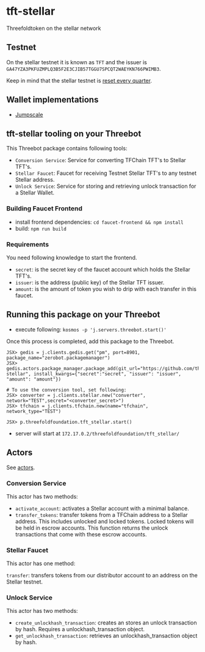 # tft-stellar

Threefoldtoken on the stellar network

## Testnet

On the stellar testnet it is known as `TFT` and the issuer is `GA47YZA3PKFUZMPLQ3B5F2E3CJIB57TGGU7SPCQT2WAEYKN766PWIMB3`.

Keep in mind that the stellar testnet is [reset every quarter](https://www.stellar.org/developers/guides/concepts/test-net.html#periodic-reset-of-testnet-data).

## Wallet implementations

- [Jumpscale](https://github.com/threefoldtech/jumpscaleX_libs/tree/development/JumpscaleLibs/clients/stellar)

## tft-stellar tooling on your Threebot

This Threebot package contains following tools:

- `Conversion Service`: Service for converting TFChain TFT's to Stellar TFT's.
- `Stellar Faucet`: Faucet for receiving Testnet Stellar TFT's to any testnet Stellar address.
- `Unlock Service`: Service for storing and retrieving unlock transaction for a Stellar Wallet.


### Building Faucet Frontend

- install frontend dependencies: `cd faucet-frontend && npm install`
- build: `npm run build`

### Requirements

You need following knowledge to start the frontend.

- `secret`: is the secret key of the faucet account which holds the Stellar TFT's.
- `issuer`: is the address (public key) of the Stellar TFT issuer.
- `amount`: is the amount of token you wish to drip with each transfer in this faucet.

## Running this package on your Threebot

- execute following:
`kosmos -p 'j.servers.threebot.start()'`

Once this process is completed, add this package to the Threebot.

```
JSX> gedis = j.clients.gedis.get("pm", port=8901, package_name="zerobot.packagemanager")
JSX> gedis.actors.package_manager.package_add(git_url="https://github.com/threefoldfoundation/tft-stellar", install_kwargs={"secret":"secret", "issuer": "issuer", "amount": "amount"})

# To use the conversion tool, set following:
JSX> converter = j.clients.stellar.new("converter", network="TEST",secret="<converter_secret>")
JSX> tfchain = j.clients.tfchain.new(name="tfchain", network_type="TEST")

JSX> p.threefoldfoundation.tft_stellar.start()
```
- server will start at `172.17.0.2/threefoldfoundation/tft_stellar/`

## Actors

See [actors](../actors).

### Conversion Service

This actor has two methods:

- `activate_account`: activates a Stellar account with a minimal balance.
- `transfer_tokens`: transfer tokens from a TFChain address to a Stellar address. This includes unlocked and locked tokens. Locked tokens will be held in escrow accounts. This function returns the unlock transactions that come with these escrow accounts.

### Stellar Faucet

This actor has one method:

`transfer`: transfers tokens from our distributor account to an address on the Stellar testnet.

### Unlock Service

This actor has two methods:

- `create_unlockhash_transaction`: creates an stores an unlock transaction by hash. Requires a unlockhash_transaction object.
- `get_unlockhash_transaction`: retrieves an unlockhash_transaction object by hash.
